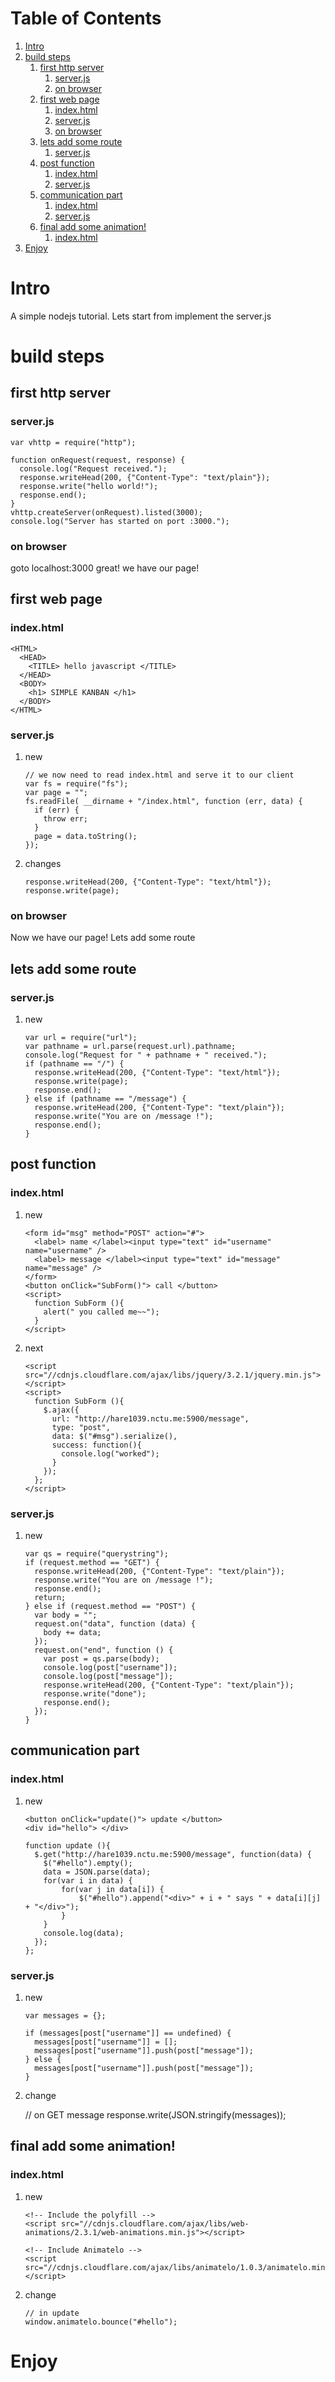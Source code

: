 
# Table of Contents

1.  [Intro](#orgeca31d9)
2.  [build steps](#orgff3ea90)
    1.  [first http server](#org01a5260)
        1.  [server.js](#org6887578)
        2.  [on browser](#orgc608081)
    2.  [first web page](#orgb5ff0c3)
        1.  [index.html](#orgeeb3d73)
        2.  [server.js](#orgc7a0d71)
        3.  [on browser](#org34d76a3)
    3.  [lets add some route](#org0d4cf6e)
        1.  [server.js](#orgf5fcc45)
    4.  [post function](#orgb238a29)
        1.  [index.html](#org00fd4c8)
        2.  [server.js](#org559ec38)
    5.  [communication part](#orgb0bf6d3)
        1.  [index.html](#org266f374)
        2.  [server.js](#org3ddc78a)
    6.  [final add some animation!](#orge149fa0)
        1.  [index.html](#org30c957e)
3.  [Enjoy](#orgceac8cf)


<a id="orgeca31d9"></a>

# Intro

A simple nodejs tutorial.
Lets start from implement the server.js


<a id="orgff3ea90"></a>

# build steps


<a id="org01a5260"></a>

## first http server


<a id="org6887578"></a>

### server.js

    var vhttp = require("http");
    
    function onRequest(request, response) {
      console.log("Request received.");
      response.writeHead(200, {"Content-Type": "text/plain"});
      response.write("hello world!");
      response.end();
    }
    vhttp.createServer(onRequest).listed(3000);
    console.log("Server has started on port :3000.");


<a id="orgc608081"></a>

### on browser

goto localhost:3000
great! we have our page!


<a id="orgb5ff0c3"></a>

## first web page


<a id="orgeeb3d73"></a>

### index.html

    <HTML>
      <HEAD>
    	<TITLE> hello javascript </TITLE>
      </HEAD>
      <BODY>
    	<h1> SIMPLE KANBAN </h1>
      </BODY>
    </HTML>


<a id="orgc7a0d71"></a>

### server.js

1.  new

        // we now need to read index.html and serve it to our client
        var fs = require("fs");
        var page = "";
        fs.readFile( __dirname + "/index.html", function (err, data) {
          if (err) {
        	throw err; 
          }
          page = data.toString();
        });

2.  changes

        response.writeHead(200, {"Content-Type": "text/html"});
        response.write(page);


<a id="org34d76a3"></a>

### on browser

Now we have our page!
Lets add some route


<a id="org0d4cf6e"></a>

## lets add some route


<a id="orgf5fcc45"></a>

### server.js

1.  new

        var url = require("url");
        var pathname = url.parse(request.url).pathname;
        console.log("Request for " + pathname + " received.");
        if (pathname == "/") {
          response.writeHead(200, {"Content-Type": "text/html"});
          response.write(page);
          response.end();
        } else if (pathname == "/message") {
          response.writeHead(200, {"Content-Type": "text/plain"});
          response.write("You are on /message !");
          response.end();
        }


<a id="orgb238a29"></a>

## post function


<a id="org00fd4c8"></a>

### index.html

1.  new

        <form id="msg" method="POST" action="#">
          <label> name </label><input type="text" id="username" name="username" />
          <label> message </label><input type="text" id="message" name="message" />
        </form>
        <button onClick="SubForm()"> call </button>
        <script>
          function SubForm (){
        	alert(" you called me~~");
          }
        </script>

2.  next

        <script src="//cdnjs.cloudflare.com/ajax/libs/jquery/3.2.1/jquery.min.js"></script>
        <script>
          function SubForm (){
        	$.ajax({
        	  url: "http://hare1039.nctu.me:5900/message",
        	  type: "post",
        	  data: $("#msg").serialize(),
        	  success: function(){
        		console.log("worked");
        	  }
        	});
          };
        </script>


<a id="org559ec38"></a>

### server.js

1.  new

        var qs = require("querystring");
        if (request.method == "GET") {
          response.writeHead(200, {"Content-Type": "text/plain"});
          response.write("You are on /message !");
          response.end();
          return;
        } else if (request.method == "POST") {
          var body = "";
          request.on("data", function (data) {
        	body += data;
          });
          request.on("end", function () {
        	var post = qs.parse(body);
        	console.log(post["username"]);
        	console.log(post["message"]);
        	response.writeHead(200, {"Content-Type": "text/plain"});
        	response.write("done");
        	response.end();
          });
        }


<a id="orgb0bf6d3"></a>

## communication part


<a id="org266f374"></a>

### index.html

1.  new

        <button onClick="update()"> update </button>
        <div id="hello"> </div>
        
        function update (){
          $.get("http://hare1039.nctu.me:5900/message", function(data) {
        	$("#hello").empty();
        	data = JSON.parse(data);
        	for(var i in data) {
        		for(var j in data[i]) {
        			$("#hello").append("<div>" + i + " says " + data[i][j] + "</div>");	  
        		}
        	}
        	console.log(data);
          });
        };


<a id="org3ddc78a"></a>

### server.js

1.  new

        var messages = {};
        
        if (messages[post["username"]] == undefined) {
          messages[post["username"]] = [];
          messages[post["username"]].push(post["message"]);
        } else {
          messages[post["username"]].push(post["message"]);			
        }

2.  change

    // on GET message
    response.write(JSON.stringify(messages));


<a id="orge149fa0"></a>

## final add some animation!


<a id="org30c957e"></a>

### index.html

1.  new

        <!-- Include the polyfill -->
        <script src="//cdnjs.cloudflare.com/ajax/libs/web-animations/2.3.1/web-animations.min.js"></script>
        
        <!-- Include Animatelo -->
        <script src="//cdnjs.cloudflare.com/ajax/libs/animatelo/1.0.3/animatelo.min.js"></script>

2.  change

        // in update
        window.animatelo.bounce("#hello");


<a id="orgceac8cf"></a>

# Enjoy

